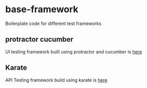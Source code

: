 # base-framework
Boilerplate code for different test frameworks

## protractor cucumber 
UI testing framework built using protractor and cucumber is [here](https://github.com/vini46/base-framework/tree/master/protractor-cucumber)

## Karate
API Testing framework build using karate is [here](https://github.com/vini46/base-framework/tree/master/restapi-automation-karate)
